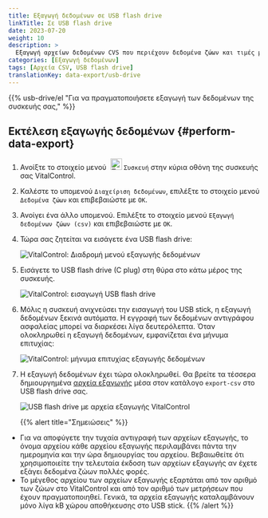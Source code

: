 ```yaml
---
title: Εξαγωγή δεδομένων σε USB flash drive
linkTitle: Σε USB flash drive
date: 2023-07-20
weight: 10
description: >
  Εξαγωγή αρχείων δεδομένων CVS που περιέχουν δεδομένα ζώων και τιμές μετρήσεων αποθηκευμένα στη συσκευή VitalControl σε USB flash drive.
categories: [Εξαγωγή δεδομένων]
tags: [Αρχεία CSV, USB flash drive]
translationKey: data-export/usb-drive
---
```

{{% usb-drive/el "Για να πραγματοποιήσετε εξαγωγή των δεδομένων της συσκευής σας," %}}

## Εκτέλεση εξαγωγής δεδομένων {#perform-data-export}	

1. Ανοίξτε το στοιχείο μενού &nbsp;<img src="/icons/device.svg" width="23" align="bottom" alt="Συσκευή" /> `Συσκευή` στην κύρια οθόνη της συσκευής σας VitalControl.

2. Καλέστε το υπομενού `Διαχείριση δεδομένων`, επιλέξτε το στοιχείο μενού `Δεδομένα ζώων` και επιβεβαιώστε με `OK`.

3. Ανοίγει ένα άλλο υπομενού. Επιλέξτε το στοιχείο μενού `Εξαγωγή δεδομένων ζώων (csv)` και επιβεβαιώστε με `OK`.

4. Τώρα σας ζητείται να εισάγετε ένα USB flash drive:

   ![VitalControl: Διαδρομή μενού εξαγωγής δεδομένων](../images/data-export.png "Κλήση εξαγωγής δεδομένων")

5. Εισάγετε το USB flash drive (C plug) στη θύρα στο κάτω μέρος της συσκευής.

   ![VitalControl: εισαγωγή USB flash drive](/images/firmware/update/plug-in-dual-usb-stick.svg "Εισαγωγή USB flash drive")

6. Μόλις η συσκευή ανιχνεύσει την εισαγωγή του USB stick, η εξαγωγή δεδομένων ξεκινά αυτόματα. Η εγγραφή των δεδομένων αντιγράφου ασφαλείας μπορεί να διαρκέσει λίγα δευτερόλεπτα. Όταν ολοκληρωθεί η εξαγωγή δεδομένων, εμφανίζεται ένα μήνυμα επιτυχίας:

   ![VitalControl: μήνυμα επιτυχίας εξαγωγής δεδομένων](../images/success-data-export.png "Επιτυχία εξαγωγής δεδομένων")

7. Η εξαγωγή δεδομένων έχει τώρα ολοκληρωθεί. Θα βρείτε τα τέσσερα δημιουργημένα [αρχεία εξαγωγής](../export-files/) μέσα στον κατάλογο `export-csv` στο USB flash drive σας.

   ![USB flash drive με αρχεία εξαγωγής VitalControl](../images/export-files.png "Αρχεία εξαγωγής σε USB flash drive")

   {{% alert title="Σημειώσεις" %}}
  - Για να αποφύγετε την τυχαία αντιγραφή των αρχείων εξαγωγής, το όνομα αρχείου κάθε αρχείου εξαγωγής περιλαμβάνει πάντα την ημερομηνία και την ώρα δημιουργίας του αρχείου. Βεβαιωθείτε ότι χρησιμοποιείτε την τελευταία έκδοση των αρχείων εξαγωγής αν έχετε εξάγει δεδομένα ζώων πολλές φορές.
  - Το μέγεθος αρχείου των αρχείων εξαγωγής εξαρτάται από τον αριθμό των ζώων στο VitalControl και από τον αριθμό των μετρήσεων που έχουν πραγματοποιηθεί. Γενικά, τα αρχεία εξαγωγής καταλαμβάνουν μόνο λίγα kB χώρου αποθήκευσης στο USB stick.
   {{% /alert %}}
